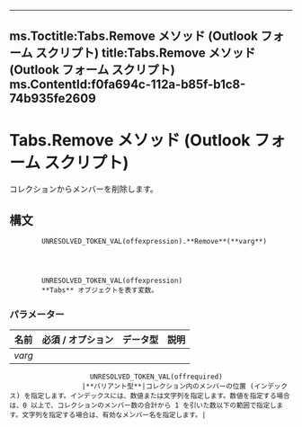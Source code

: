 

---
ms.Toctitle:Tabs.Remove メソッド (Outlook フォーム スクリプト)
title:Tabs.Remove メソッド (Outlook フォーム スクリプト)
ms.ContentId:f0fa694c-112a-b85f-b1c8-74b935fe2609
---
# Tabs.Remove メソッド (Outlook フォーム スクリプト)




コレクションからメンバーを削除します。

## 構文

            UNRESOLVED_TOKEN_VAL(offexpression).**Remove**(**varg**)




            UNRESOLVED_TOKEN_VAL(offexpression)
            **Tabs** オブジェクトを表す変数。

### パラメーター

|**名前**|**必須 / オプション**|**データ型**|**説明**|
|---|---|---|---|
|*varg*|
                        UNRESOLVED_TOKEN_VAL(offrequired)
                      |**バリアント型**|コレクション内のメンバーの位置 (インデックス) を指定します。インデックスには、数値または文字列を指定します。数値を指定する場合は、0 以上で、コレクションのメンバー数の合計から 1 を引いた数以下の範囲で指定します。文字列を指定する場合は、有効なメンバー名を指定します。|






